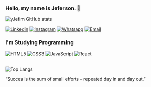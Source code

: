 ### Hello, my name is Jeferson. 👋

![yJefim GitHub stats](https://github-readme-stats.vercel.app/api?username=yJefim&show_icons=true&bg_color=00000000&text_color=ffffff&title_color=16a085&icon_color=16a085) 

[![Linkedin](https://img.shields.io/badge/LinkedIn-0077B5?style=for-the-badge&logo=linkedin&logoColor=white)](https://www.linkedin.com/in/yjefim/)
[![Instagram](https://img.shields.io/badge/Instagram-E4405F?style=for-the-badge&logo=instagram&logoColor=white)](https://www.instagram.com/yjefim/)
[![Whatsapp](https://img.shields.io/badge/WhatsApp-25D366?style=for-the-badge&logo=whatsapp&logoColor=white)](https://wa.me/+5585989503483)
[![Email](https://img.shields.io/badge/Gmail-D14836?style=for-the-badge&logo=gmail&logoColor=white)](mailto:jefsousacontato@gmail.com)

### I'm Studying Programming

<div>
   <img src="https://img.shields.io/badge/HTML5-E34F26?style=for-the-badge&logo=html5&logoColor=white" alt="HTML5">
   <img src="https://img.shields.io/badge/CSS-239120?&style=for-the-badge&logo=css3&logoColor=white" alt="CSS3">
   <img src="https://img.shields.io/badge/JavaScript-F7DF1E?style=for-the-badge&logo=javascript&logoColor=black" alt="JavaScript">
   <img src="https://img.shields.io/badge/React-20232A?style=for-the-badge&logo=react&logoColor=61DAFB" alt="React"> 
</div>
<br>

![Top Langs](https://github-readme-stats.vercel.app/api/top-langs/?username=yJefim&layout=compact&langs_count=10&bg_color=00000000&text_color=ffffff&title_color=16a085)

“Succes is the sum of small efforts – repeated day in and day out.”
